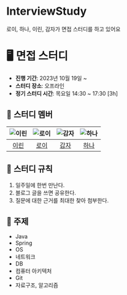 # InterviewStudy
로이, 하나, 이린, 감자가 면접 스터디를 하고 있어요

# 🖥 면접 스터디

- **진행 기간**: 2023년 10월 19일 ~ 
- **스터디 장소**: 오프라인
- **정기 스터디 시간**: 목요일 14:30 ~ 17:30 [3h]

## 🤖 스터디 멤버

| ![이린](https://avatars.githubusercontent.com/new-pow) | ![로이](https://avatars.githubusercontent.com/lvalentine6) | ![감자](https://avatars.githubusercontent.com/leegyeongwhan) | ![하나](https://avatars.githubusercontent.com/dokkisan) |
|:------------------------------------------------------:|:---------------------------------------------------------:|:----------------------------------------------------------:|:-------------------------------------------------------:|
| [이린](https://github.com/new-pow)                     | [로이](https://github.com/lvalentine6)                   | [감자](https://github.com/leegyeongwhan)                  | [하나](https://github.com/dokkisan)                      |

## 📌 스터디 규칙

1. 일주일에 한번 만난다.
2. 블로그 글을 쓰면 공유한다.
3. 질문에 대한 근거를 최대한 찾아 첨부한다.

## 📌 주제

- Java
- Spring
- OS
- 네트워크
- DB
- 컴퓨터 아키텍처
- Git
- 자료구조, 알고리즘
